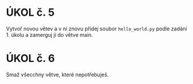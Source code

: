 # ÚKOL č. 5

Vytvoř novou větev a v ní znovu přidej soubor `hello_world.py` podle zadání 1. úkolu a zamerguj jí do větve main.

# ÚKOL č. 6
Smaž všecchny větve, které nepotřebuješ.
